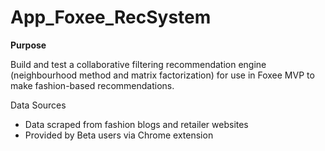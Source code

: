 ﻿# App_Foxee_RecSystem


<p><b>Purpose</b></p>
<p>
Build and test a collaborative filtering recommendation engine (neighbourhood method and matrix factorization) 
for use in Foxee MVP to make fashion-based recommendations.
</p>

<p>Data Sources</p>
<ul>
<li> Data scraped from fashion blogs and retailer websites</li>
<li> Provided by Beta users via Chrome extension</li>
</ul>
